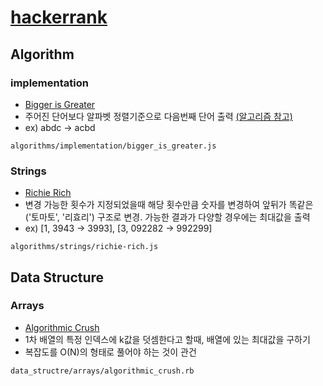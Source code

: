 # [hackerrank](https://www.hackerrank.com)

## Algorithm

### implementation
* [Bigger is Greater](https://www.hackerrank.com/challenges/bigger-is-greater)
* 주어진 단어보다 알파벳 정렬기준으로 다음번째 단어 출력 [(알고리즘 참고)](https://www.nayuki.io/page/next-lexicographical-permutation-algorithm)
* ex) abdc -> acbd
```
algorithms/implementation/bigger_is_greater.js
```

### Strings
* [Richie Rich](https://www.hackerrank.com/challenges/richie-rich)
* 변경 가능한 횟수가 지정되었을때 해당 횟수만큼 숫자를 변경하여 앞뒤가 똑같은('토마토', '리효리') 구조로 변경. 가능한 결과가 다양할 경우에는 최대값을 출력
* ex) [1, 3943 -> 3993], [3, 092282 -> 992299]
```
algorithms/strings/richie-rich.js
```

## Data Structure

### Arrays
* [Algorithmic Crush](https://www.hackerrank.com/challenges/crush)
* 1차 배열의 특정 인덱스에 k값을 덧셈한다고 할때, 배열에 있는 최대값을 구하기
* 복잡도를 O(N)의 형태로 풀어야 하는 것이 관건

```
data_structre/arrays/algorithmic_crush.rb
```
